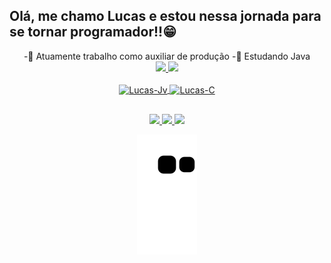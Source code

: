 ## Olá, me chamo Lucas e estou nessa jornada para se tornar programador!!😁
<div align="center">
-💼 Atuamente trabalho como auxiliar de produção                                                                                                                         
-📘 Estudando Java
<div>
  <a href="https://github.com/1lucashsw">
  <img height="180em" src="https://github-readme-stats.vercel.app/api?username=1lucashsw&show_icons=true&theme=dracula&include_all_commits=true&count_private=true"/>
  <img height="180em" src="https://github-readme-stats.vercel.app/api/top-langs/?username=1lucashsw&layout=compact&langs_count=7&theme=dracula"/>
</div>
  <div style="display: inline_block"><br>
  <img align="center" alt="Lucas-Jv" height="30" width="55" src="https://img.shields.io/badge/Java-ED8B00?style=for-the-badge&logo=java&logoColor=white">
  <img align="center" alt="Lucas-C" height="30" width="55" src="https://img.shields.io/badge/C%2B%2B-00599C?style=for-the-badge&logo=c%2B%2B&logoColor=white">
</div>
  
 ##
 
<div> 
<a href="https://www.linkedin.com/in/lucas-willian-787803187/" target="_blank"><img src="https://img.shields.io/badge/LinkedIn-0077B5?style=for-the-badge&logo=linkedin&logoColor=white">
<a href="https://www.instagram.com/1lucashsw/" target="_blank"><img src="https://img.shields.io/badge/Instagram-E4405F?style=for-the-badge&logo=instagram&logoColor=white">
<a href="mailto:lucaswilliansoares00@gmail.com" target="_blank"><img src="https://img.shields.io/badge/Gmail-D14836?style=for-the-badge&logo=gmail&logoColor=white">
</div>


 ![Snake animation](https://github.com/rafaballerini/rafaballerini/blob/output/github-contribution-grid-snake.svg)
  
</div>
